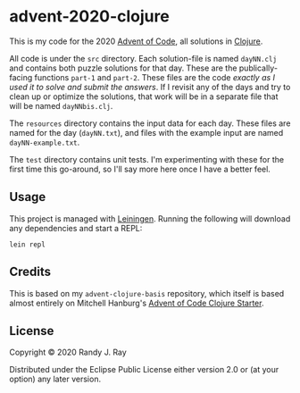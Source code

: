 # advent-2020-clojure

This is my code for the 2020 [Advent of Code](https://adventofcode.com/2019), all solutions in [Clojure](https://clojure.org/).

All code is under the `src` directory. Each solution-file is named `dayNN.clj` and contains both puzzle solutions for that day. These are the publically-facing functions `part-1` and `part-2`. These files are the code *exactly as I used it to solve and submit the answers*. If I revisit any of the days and try to clean up or optimize the solutions, that work will be in a separate file that will be named `dayNNbis.clj`.

The `resources` directory contains the input data for each day. These files are named for the day (`dayNN.txt`), and files with the example input are named `dayNN-example.txt`.

The `test` directory contains unit tests. I'm experimenting with these for the first time this go-around, so I'll say more here once I have a better feel.

## Usage

This project is managed with [Leiningen](https://leiningen.org/). Running the following will download any dependencies and start a REPL:

```
lein repl
```

## Credits

This is based on my `advent-clojure-basis` repository, which itself is based almost entirely on Mitchell Hanburg's [Advent of Code Clojure Starter](https://github.com/mhanberg/advent-of-code-clojure-starter).

## License

Copyright © 2020 Randy J. Ray

Distributed under the Eclipse Public License either version 2.0 or (at your option) any later version.
